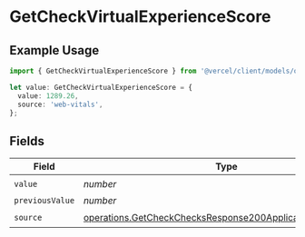 # GetCheckVirtualExperienceScore

## Example Usage

```typescript
import { GetCheckVirtualExperienceScore } from '@vercel/client/models/operations';

let value: GetCheckVirtualExperienceScore = {
  value: 1289.26,
  source: 'web-vitals',
};
```

## Fields

| Field           | Type                                                                                                                                   | Required           | Description |
| --------------- | -------------------------------------------------------------------------------------------------------------------------------------- | ------------------ | ----------- |
| `value`         | _number_                                                                                                                               | :heavy_check_mark: | N/A         |
| `previousValue` | _number_                                                                                                                               | :heavy_minus_sign: | N/A         |
| `source`        | [operations.GetCheckChecksResponse200ApplicationJSONSource](../../models/operations/getcheckchecksresponse200applicationjsonsource.md) | :heavy_check_mark: | N/A         |
